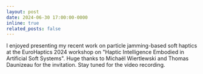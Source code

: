```yaml
---
layout: post
date: 2024-06-30 17:00:00-0000
inline: true
related_posts: false
---
```


I enjoyed presenting my recent work on particle jamming-based soft haptics at the EuroHaptics 2024 workshop on "Haptic Intelligence Embodied in Artificial Soft Systems". Huge thanks to Michaël Wiertlewski and Thomas Daunizeau for the invitation. Stay tuned for the video recording.